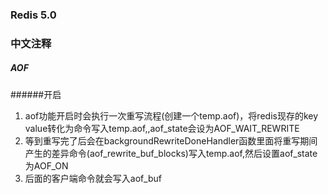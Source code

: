 ### Redis 5.0

### 中文注释

##### AOF
######开启
1. aof功能开启时会执行一次重写流程(创建一个temp.aof)，将redis现存的key value转化为命令写入temp.aof,,aof_state会设为AOF_WAIT_REWRITE
2. 等到重写完了后会在backgroundRewriteDoneHandler函数里面将重写期间产生的差异命令(aof_rewrite_buf_blocks)写入temp.aof,然后设置aof_state为AOF_ON
3. 后面的客户端命令就会写入aof_buf


